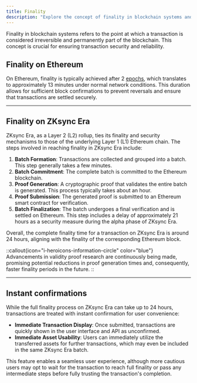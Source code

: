 ```yaml
---
title: Finality
description: "Explore the concept of finality in blockchain systems and learn about the steps involved in achieving transaction settlement."
---
```


Finality in blockchain systems refers to the point at which a transaction is considered irreversible and permanently part of the blockchain.
This concept is crucial for ensuring transaction security and reliability.

## Finality on Ethereum

On Ethereum, finality is typically achieved after 2 [epochs](https://info.etherscan.com/epoch-in-ethereum/),
which translates to approximately 13 minutes under normal network conditions.
This duration allows for sufficient block confirmations to prevent reversals and ensure that transactions are settled securely.

---
## Finality on ZKsync Era

ZKsync Era, as a Layer 2 (L2) rollup, ties its finality and security mechanisms to those of the underlying Layer 1 (L1) Ethereum chain.
The steps involved in reaching finality in ZKsync Era include:

1. **Batch Formation**: Transactions are collected and grouped into a batch. This step generally takes a few minutes.
2. **Batch Commitment**: The complete batch is committed to the Ethereum blockchain.
3. **Proof Generation**: A cryptographic proof that validates the entire batch is generated. This process typically takes about an hour.
4. **Proof Submission**: The generated proof is submitted to an Ethereum smart contract for verification.
5. **Batch Finalization**: The batch undergoes a final verification and is settled on Ethereum.
  This step includes a delay of approximately 21 hours as a security measure during the alpha phase of ZKsync Era.

Overall, the complete finality time for a transaction on ZKsync Era is around 24 hours, aligning with the finality of the corresponding Ethereum block.

::callout{icon="i-heroicons-information-circle" color="blue"}
Advancements in validity proof research are continuously being made,
promising potential reductions in proof generation times and, consequently, faster finality periods in the future.
::

---
## Instant confirmations

While the full finality process on ZKsync Era can take up to 24 hours, transactions are treated with instant confirmation for user convenience:

- **Immediate Transaction Display**: Once submitted, transactions are quickly shown in the user interface and API as unconfirmed.
- **Immediate Asset Usability**: Users can immediately utilize the transferred assets for further transactions,
  which may even be included in the same ZKsync Era batch.

This feature enables a seamless user experience,
although more cautious users may opt to wait for the transaction to reach full finality
or pass any intermediate steps before fully trusting the transaction's completion.
